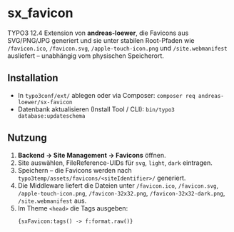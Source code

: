 # sx_favicon

TYPO3 12.4 Extension von **andreas-loewer**, die Favicons aus SVG/PNG/JPG generiert und sie unter stabilen Root-Pfaden wie `/favicon.ico`, `/favicon.svg`, `/apple-touch-icon.png` und `/site.webmanifest` ausliefert – unabhängig vom physischen Speicherort.

## Installation
- In `typo3conf/ext/` ablegen oder via Composer: `composer req andreas-loewer/sx-favicon`
- Datenbank aktualisieren (Install Tool / CLI): `bin/typo3 database:updateschema`

## Nutzung
1. **Backend → Site Management → Favicons** öffnen.
2. Site auswählen, FileReference-UIDs für `svg`, `light`, `dark` eintragen.
3. Speichern – die Favicons werden nach `typo3temp/assets/favicons/<siteIdentifier>/` generiert.
4. Die Middleware liefert die Dateien unter `/favicon.ico`, `/favicon.svg`, `/apple-touch-icon.png`, `/favicon-32x32.png`, `/favicon-32x32-dark.png`, `/site.webmanifest` aus.
5. Im Theme `<head>` die Tags ausgeben:
   ```html
   {sxFavicon:tags() -> f:format.raw()}
